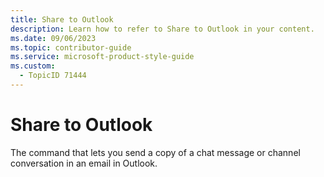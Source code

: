 ```yaml
---
title: Share to Outlook
description: Learn how to refer to Share to Outlook in your content.
ms.date: 09/06/2023
ms.topic: contributor-guide
ms.service: microsoft-product-style-guide
ms.custom:
  - TopicID 71444
---
```



# Share to Outlook

The command that lets you send a copy of a chat message or channel conversation in an email in Outlook.


